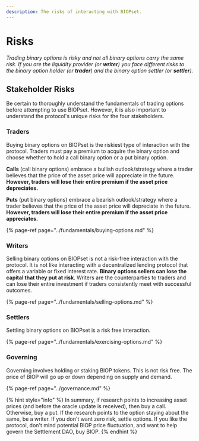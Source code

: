 ```yaml
---
description: The risks of interacting with BIOPset.
---
```


# Risks

_Trading binary options is risky and not all binary options carry the same risk. If you are the liquidity provider \(or **writer**\) you face different risks to the binary option holder \(or **trader**\) and the binary option settler \(or **settler**\)._

## Stakeholder Risks

Be certain to thoroughly understand the fundamentals of trading options before attempting to use BIOPset. However, it is also important to understand the protocol's unique risks for the four stakeholders.

### Traders

Buying binary options on BIOPset is the riskiest type of interaction with the protocol. Traders must pay a premium to acquire the binary option and choose whether to hold a call binary option or a put binary option.

**Calls** \(call binary options\) embrace a bullish outlook/strategy where a trader believes that the price of the asset price will appreciate in the future. **However, traders will lose their entire premium if the asset price depreciates.**

**Puts** \(put binary options\) embrace a bearish outlook/strategy where a trader believes that the price of the asset price will depreciate in the future. **However, traders will lose their entire premium if the asset price appreciates.**

{% page-ref page="../fundamentals/buying-options.md" %}

### Writers

Selling binary options on BIOPset is not a risk-free interaction with the protocol. It is not like interacting with a decentralized lending protocol that offers a variable or fixed interest rate. **Binary options sellers can lose the capital that they put at risk**. Writers are the counterparties to traders and can lose their entire investment if traders consistently meet with successful outcomes.

{% page-ref page="../fundamentals/selling-options.md" %}

### Settlers

Settling binary options on BIOPset is a risk free interaction.

{% page-ref page="../fundamentals/exercising-options.md" %}

### Governing

Governing involves holding or staking BIOP tokens. This is not risk free. The price of BIOP will go up or down depending on supply and demand.

{% page-ref page="../governance.md" %}

{% hint style="info" %}
In summary, if research points to increasing asset prices \(and before the oracle update is received\), then buy a call. Otherwise, buy a put. If the research points to the option staying about the same, be a writer. If you don't want zero risk, settle options. If you like the protocol, don't mind potential BIOP price fluctuation, and want to help govern the Settlement DAO, buy BIOP.
{% endhint %}

